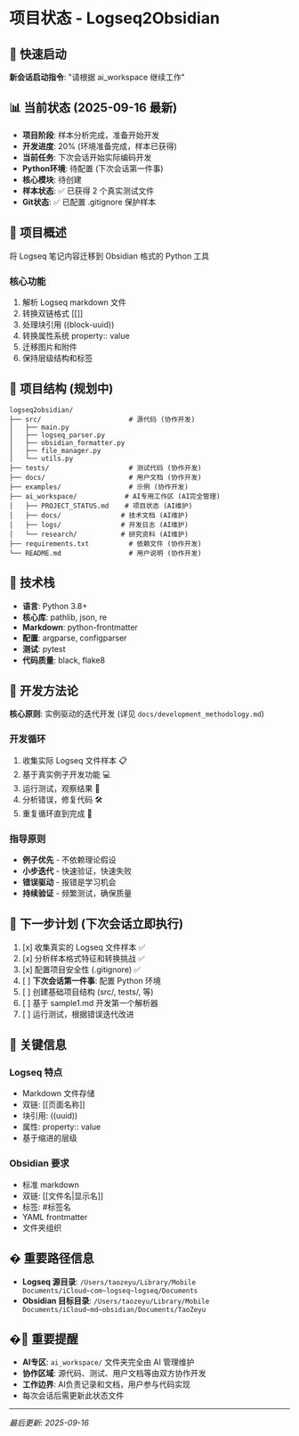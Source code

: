 # 项目状态 - Logseq2Obsidian

## 🚀 快速启动
**新会话启动指令**: "请根据 ai_workspace 继续工作"

## 📊 当前状态 (2025-09-16 最新)
- **项目阶段**: 样本分析完成，准备开始开发
- **开发进度**: 20% (环境准备完成，样本已获得)
- **当前任务**: 下次会话开始实际编码开发
- **Python环境**: 待配置 (下次会话第一件事)
- **核心模块**: 待创建
- **样本状态**: ✅ 已获得 2 个真实测试文件
- **Git状态**: ✅ 已配置 .gitignore 保护样本

## 🎯 项目概述
将 Logseq 笔记内容迁移到 Obsidian 格式的 Python 工具

### 核心功能
1. 解析 Logseq markdown 文件
2. 转换双链格式 [[]] 
3. 处理块引用 ((block-uuid))
4. 转换属性系统 property:: value
5. 迁移图片和附件
6. 保持层级结构和标签

## 📁 项目结构 (规划中)
```
logseq2obsidian/
├── src/                      # 源代码 (协作开发)
│   ├── main.py
│   ├── logseq_parser.py
│   ├── obsidian_formatter.py
│   ├── file_manager.py
│   └── utils.py
├── tests/                    # 测试代码 (协作开发)
├── docs/                     # 用户文档 (协作开发)
├── examples/                 # 示例 (协作开发)
├── ai_workspace/            # AI专用工作区 (AI完全管理)
│   ├── PROJECT_STATUS.md    # 项目状态 (AI维护)
│   ├── docs/               # 技术文档 (AI维护)
│   ├── logs/               # 开发日志 (AI维护)
│   └── research/           # 研究资料 (AI维护)
├── requirements.txt          # 依赖文件 (协作开发)
└── README.md                 # 用户说明 (协作开发)
```

## 🔧 技术栈
- **语言**: Python 3.8+
- **核心库**: pathlib, json, re
- **Markdown**: python-frontmatter
- **配置**: argparse, configparser
- **测试**: pytest
- **代码质量**: black, flake8

## 🎯 开发方法论
**核心原则**: 实例驱动的迭代开发 (详见 `docs/development_methodology.md`)

### 开发循环
1. 收集实际 Logseq 文件样本 📋
2. 基于真实例子开发功能 💻  
3. 运行测试，观察结果 🧪
4. 分析错误，修复代码 🛠️
5. 重复循环直到完成 🔄

### 指导原则
- **例子优先** - 不依赖理论假设
- **小步迭代** - 快速验证，快速失败  
- **错误驱动** - 报错是学习机会
- **持续验证** - 频繁测试，确保质量

## 📝 下一步计划 (下次会话立即执行)
1. [x] 收集真实的 Logseq 文件样本 ✅
2. [x] 分析样本格式特征和转换挑战 ✅  
3. [x] 配置项目安全性 (.gitignore) ✅
4. [ ] **下次会话第一件事**: 配置 Python 环境
5. [ ] 创建基础项目结构 (src/, tests/, 等)
6. [ ] 基于 sample1.md 开发第一个解析器
7. [ ] 运行测试，根据错误迭代改进

## 🧠 关键信息

### Logseq 特点
- Markdown 文件存储
- 双链: [[页面名称]]
- 块引用: ((uuid))
- 属性: property:: value
- 基于缩进的层级

### Obsidian 要求
- 标准 markdown
- 双链: [[文件名|显示名]]
- 标签: #标签名
- YAML frontmatter
- 文件夹组织

## � 重要路径信息
- **Logseq 源目录**: `/Users/taozeyu/Library/Mobile Documents/iCloud~com~logseq~logseq/Documents`
- **Obsidian 目标目录**: `/Users/taozeyu/Library/Mobile Documents/iCloud~md~obsidian/Documents/TaoZeyu`

## �🚨 重要提醒
- **AI专区**: `ai_workspace/` 文件夹完全由 AI 管理维护
- **协作区域**: 源代码、测试、用户文档等由双方协作开发
- **工作边界**: AI负责记录和文档，用户参与代码实现
- 每次会话后需更新此状态文件

---
*最后更新: 2025-09-16*